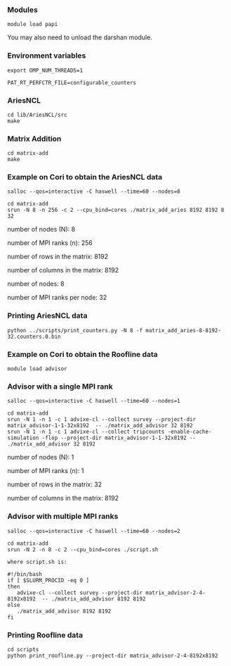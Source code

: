 ### Modules

```
module load papi
```

You may also need to unload the darshan module.

### Environment variables

 ```
export OMP_NUM_THREADS=1

PAT_RT_PERFCTR_FILE=configurable_counters
```

### AriesNCL

```
cd lib/AriesNCL/src
make
```

### Matrix Addition

```
cd matrix-add
make
```

### Example on Cori to obtain the AriesNCL data

```
salloc --qos=interactive -C haswell --time=60 --nodes=8

cd matrix-add
srun -N 8 -n 256 -c 2 --cpu_bind=cores ./matrix_add_aries 8192 8192 8 32
```
number of nodes (N): 8 

number of MPI ranks (n): 256

number of rows in the matrix: 8192

number of columns in the matrix: 8192

number of nodes: 8 

number of MPI ranks per node: 32

### Printing AriesNCL data

```
python ../scripts/print_counters.py -N 8 -f matrix_add_aries-8-8192-32.counters.0.bin
```

### Example on Cori to obtain the Roofline data

```
module load advisor
```

### Advisor with a single MPI rank

```
salloc --qos=interactive -C haswell --time=60 --nodes=1

cd matrix-add
srun -N 1 -n 1 -c 1 advixe-cl --collect survey --project-dir matrix_advisor-1-1-32x8192  -- ./matrix_add_advisor 32 8192
srun -N 1 -n 1 -c 1 advixe-cl --collect tripcounts -enable-cache-simulation -flop --project-dir matrix_advisor-1-1-32x8192 -- ./matrix_add_advisor 32 8192
```

number of nodes (N): 1

number of MPI ranks (n): 1

number of rows in the matrix: 32

number of columns in the matrix: 8192

### Advisor with multiple MPI ranks

```
salloc --qos=interactive -C haswell --time=60 --nodes=2

cd matrix-add
srun -N 2 -n 8 -c 2 --cpu_bind=cores ./script.sh

where script.sh is:

#!/bin/bash
if [ $SLURM_PROCID -eq 0 ]
then
   advixe-cl --collect survey --project-dir matrix_advisor-2-4-8192x8192  -- ./matrix_add_advisor 8192 8192
else
   ./matrix_add_advisor 8192 8192
fi
```

### Printing Roofline data

```
cd scripts
python print_roofline.py --project-dir matrix_advisor-2-4-8192x8192
```

